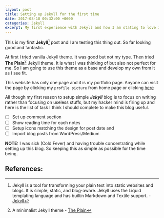 ```yaml
---
layout: post
title: Setting up Jekyll for the first time
date: 2017-08-18 00:32:00 +0600
categories: Jekyll
excerpt: My first experience with Jekyll and how I am stating to love it
---
```


This is my first **Jekyll**[^1] post and I am testing this thing out. So far looking good and fantastic.

At first I tried vanilla Jekyll theme. It was good but not my type. Then tried **The Plain**[^2] Jekyll theme. It is what I was thinking of but also not perfect for me. So I am going to use this theme as a base and develop my own from it as I see fit. 

This website has only one page and it is my portfolio page. Anyone can visit the page by clicking my `profile picture` from home page or clicking [here](/about)

All though my first reason to setup simple **_Jekyll_** blog is to focus on writing rather than focusing on useless stuffs, but my hacker mind is firing up and here is the list of task I think I should complete to make this blog useful.
- [ ] Set up comment section
- [ ] Show reading time for each notes
- [ ] Setup icons matching the design for post date and 
- [ ] Import blog posts from WordPress/Medium 

**NOTE:** I was sick (Cold Fever) and having trouble concentrating while setting up this blog. So keeping this as simple as possible for the time being.

## References:

[^1]: Jekyll is a tool for transforming your plain text into static websites and blogs. It is simple, static, and blog-aware. Jekyll uses the Liquid templating language and has builtin Markdown and Textile support. - [Jekyll](http://jekyllrb.com/)

[^2]: A minimalist Jekyll theme - [The Plain](https://github.com/heiswayi/the-plain)